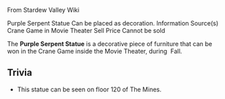 From Stardew Valley Wiki

Purple Serpent Statue Can be placed as decoration. Information Source(s) Crane Game in Movie Theater Sell Price Cannot be sold

The **Purple Serpent Statue** is a decorative piece of furniture that can be won in the Crane Game inside the Movie Theater, during  Fall.

## Trivia

- This statue can be seen on floor 120 of The Mines.